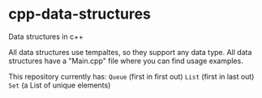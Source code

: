 # cpp-data-structures
Data structures in c++

All data structures use tempaltes, so they support any data type.
All data structures have a "Main.cpp" file where you can find usage examples.

This repository currently has:
`Queue` (first in first out)
`List` (first in last out)
`Set` (a List of unique elements)
